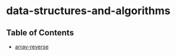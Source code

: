# data-structures-and-algorithms

## Table of Contents

- [array-reverse](../challenges/arrayReverse/array-reverse.js)
